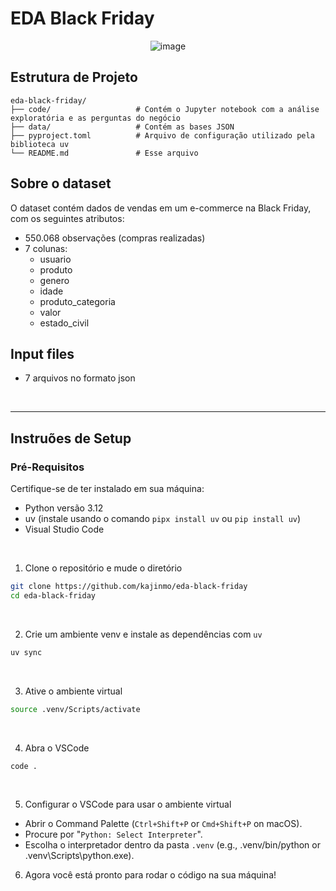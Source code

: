# EDA Black Friday

<p align="center">
  <img src="https://oimparcial.com.br/app/uploads/2020/11/blackfriday.2-1-1024x576.jpg" alt="image">
</p>

## Estrutura de Projeto
```plaintext
eda-black-friday/
├── code/                   # Contém o Jupyter notebook com a análise exploratória e as perguntas do negócio
├── data/                   # Contém as bases JSON
├── pyproject.toml          # Arquivo de configuração utilizado pela biblioteca uv
└── README.md               # Esse arquivo
```

## Sobre o dataset
O dataset contém dados de vendas em um e-commerce na Black Friday, com os seguintes atributos:
- 550.068 observações (compras realizadas)
- 7 colunas:
  - usuario
  - produto
  - genero
  - idade
  - produto_categoria
  - valor
  - estado_civil


## Input files
- 7 arquivos no formato json

<br> 

----

## Instruões de Setup
### Pré-Requisitos

Certifique-se de ter instalado em sua máquina:

- Python versão 3.12
- uv (instale usando o comando `pipx install uv` ou `pip install uv`)
- Visual Studio Code

<br>

1. Clone o repositório e mude o diretório
```bash
git clone https://github.com/kajinmo/eda-black-friday
cd eda-black-friday
```

<br>

2. Crie um ambiente venv e instale as dependências com `uv`
```bash
uv sync
```

<br>

3. Ative o ambiente virtual
```bash
source .venv/Scripts/activate
```

<br>

4. Abra o VSCode
```bash
code .
```

<br>

5. Configurar o VSCode para usar o ambiente virtual

- Abrir o Command Palette (`Ctrl+Shift+P` or `Cmd+Shift+P` on macOS).
- Procure por "`Python: Select Interpreter`".
- Escolha o interpretador dentro da pasta `.venv` (e.g., .venv/bin/python or .venv\Scripts\python.exe).

6. Agora você está pronto para rodar o código na sua máquina!